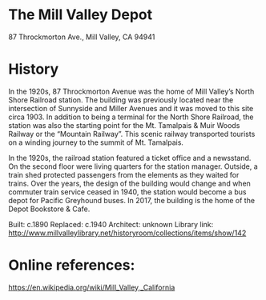 # The Mill Valley Depot
87 Throckmorton Ave., Mill Valley, CA 94941

# History

In the 1920s, 87 Throckmorton Avenue was the home of Mill Valley’s North Shore Railroad station. The building was previously located near the intersection of Sunnyside and Miller Avenues and it was moved to this site circa 1903. In addition to being a terminal for the North Shore Railroad, the station was also the starting point for the Mt. Tamalpais & Muir Woods Railway or the “Mountain Railway”. This scenic railway transported tourists on a winding journey to the summit of Mt. Tamalpais. 

In the 1920s, the railroad station featured a ticket office and a newsstand. On the second floor were living quarters for the station manager. Outside, a train shed protected passengers from the elements as they waited for trains. Over the years, the design of the building would change and when commuter train service ceased in 1940, the station would become a bus depot for Pacific Greyhound buses. In 2017, the building is the home of the Depot Bookstore & Cafe.

Built: c.1890
Replaced: c.1940
Architect: unknown
Library link: http://www.millvalleylibrary.net/historyroom/collections/items/show/142


# Online references:
https://en.wikipedia.org/wiki/Mill_Valley,_California


